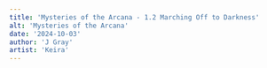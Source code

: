 ```yaml
---
title: 'Mysteries of the Arcana - 1.2 Marching Off to Darkness'
alt: 'Mysteries of the Arcana'
date: '2024-10-03'
author: 'J Gray'
artist: 'Keira'
---
```

